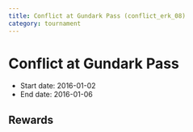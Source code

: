 ```yaml
---
title: Conflict at Gundark Pass (conflict_erk_08)
category: tournament
---
```

# Conflict at Gundark Pass

  * Start date: 2016-01-02
  * End date: 2016-01-06

## Rewards

